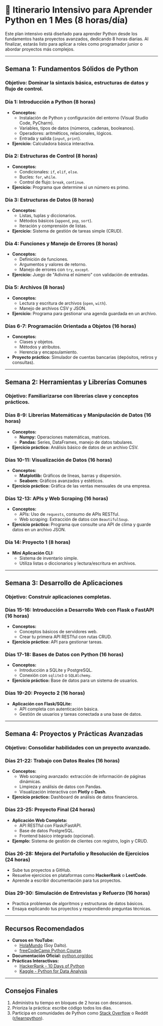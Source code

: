 # 🐍 Itinerario Intensivo para Aprender Python en 1 Mes (8 horas/día)

Este plan intensivo está diseñado para aprender Python desde los fundamentos hasta proyectos avanzados, dedicando 8 horas diarias. Al finalizar, estarás listo para aplicar a roles como programador junior o abordar proyectos más complejos.

---

## Semana 1: Fundamentos Sólidos de Python
### **Objetivo:** Dominar la sintaxis básica, estructuras de datos y flujo de control.

### Día 1: Introducción a Python (8 horas)
- **Conceptos:**
  - Instalación de Python y configuración del entorno (Visual Studio Code, PyCharm).
  - Variables, tipos de datos (números, cadenas, booleanos).
  - Operadores: aritméticos, relacionales, lógicos.
  - Entrada y salida (`input`, `print`).
- **Ejercicio:** Calculadora básica interactiva.

### Día 2: Estructuras de Control (8 horas)
- **Conceptos:**
  - Condicionales: `if`, `elif`, `else`.
  - Bucles: `for`, `while`.
  - Control de flujo: `break`, `continue`.
- **Ejercicio:** Programa que determine si un número es primo.

### Día 3: Estructuras de Datos (8 horas)
- **Conceptos:**
  - Listas, tuplas y diccionarios.
  - Métodos básicos (`append`, `pop`, `sort`).
  - Iteración y comprensión de listas.
- **Ejercicio:** Sistema de gestión de tareas simple (CRUD).

### Día 4: Funciones y Manejo de Errores (8 horas)
- **Conceptos:**
  - Definición de funciones.
  - Argumentos y valores de retorno.
  - Manejo de errores con `try`, `except`.
- **Ejercicio:** Juego de "Adivina el número" con validación de entradas.

### Día 5: Archivos (8 horas)
- **Conceptos:**
  - Lectura y escritura de archivos (`open`, `with`).
  - Manejo de archivos CSV y JSON.
- **Ejercicio:** Programa para gestionar una agenda guardada en un archivo.

### Días 6-7: Programación Orientada a Objetos (16 horas)
- **Conceptos:**
  - Clases y objetos.
  - Métodos y atributos.
  - Herencia y encapsulamiento.
- **Proyecto práctico:** Simulador de cuentas bancarias (depósitos, retiros y consultas).

---

## Semana 2: Herramientas y Librerías Comunes
### **Objetivo:** Familiarizarse con librerías clave y conceptos prácticos.

### Días 8-9: Librerías Matemáticas y Manipulación de Datos (16 horas)
- **Conceptos:**
  - **Numpy:** Operaciones matemáticas, matrices.
  - **Pandas:** Series, DataFrames, manejo de datos tabulares.
- **Ejercicio práctico:** Análisis básico de datos de un archivo CSV.

### Días 10-11: Visualización de Datos (16 horas)
- **Conceptos:**
  - **Matplotlib:** Gráficos de líneas, barras y dispersión.
  - **Seaborn:** Gráficos avanzados y estéticos.
- **Ejercicio práctico:** Gráfica de las ventas mensuales de una empresa.

### Días 12-13: APIs y Web Scraping (16 horas)
- **Conceptos:**
  - APIs: Uso de `requests`, consumo de APIs RESTful.
  - Web scraping: Extracción de datos con `BeautifulSoup`.
- **Ejercicio práctico:** Programa que consulte una API de clima y guarde datos en un archivo JSON.

### Día 14: Proyecto 1 (8 horas)
- **Mini Aplicación CLI:**
  - Sistema de inventario simple.
  - Utiliza listas o diccionarios y lectura/escritura en archivos.

---

## Semana 3: Desarrollo de Aplicaciones
### **Objetivo:** Construir aplicaciones completas.

### Días 15-16: Introducción a Desarrollo Web con Flask o FastAPI (16 horas)
- **Conceptos:**
  - Conceptos básicos de servidores web.
  - Crear tu primera API RESTful con rutas CRUD.
- **Ejercicio práctico:** API para gestionar tareas.

### Días 17-18: Bases de Datos con Python (16 horas)
- **Conceptos:**
  - Introducción a SQLite y PostgreSQL.
  - Conexión con `sqlite3` o `SQLAlchemy`.
- **Ejercicio práctico:** Base de datos para un sistema de usuarios.

### Días 19-20: Proyecto 2 (16 horas)
- **Aplicación con Flask/SQLite:**
  - API completa con autenticación básica.
  - Gestión de usuarios y tareas conectada a una base de datos.

---

## Semana 4: Proyectos y Prácticas Avanzadas
### **Objetivo:** Consolidar habilidades con un proyecto avanzado.

### Días 21-22: Trabajo con Datos Reales (16 horas)
- **Conceptos:**
  - Web scraping avanzado: extracción de información de páginas dinámicas.
  - Limpieza y análisis de datos con Pandas.
  - Visualización interactiva con **Plotly** o **Dash**.
- **Ejercicio práctico:** Dashboard de análisis de datos financieros.

### Días 23-25: Proyecto Final (24 horas)
- **Aplicación Web Completa:**
  - API RESTful con Flask/FastAPI.
  - Base de datos PostgreSQL.
  - Frontend básico integrado (opcional).
- **Ejemplo:** Sistema de gestión de clientes con registro, login y CRUD.

### Días 26-28: Mejora del Portafolio y Resolución de Ejercicios (24 horas)
- Sube tus proyectos a GitHub.
- Resuelve ejercicios en plataformas como **HackerRank** o **LeetCode**.
- Aprende a escribir documentación para tus proyectos.

### Días 29-30: Simulación de Entrevistas y Refuerzo (16 horas)
- Practica problemas de algoritmos y estructuras de datos básicos.
- Ensaya explicando tus proyectos y respondiendo preguntas técnicas.

---

## Recursos Recomendados
- **Cursos en YouTube:**
  - [HolaMundo](https://www.youtube.com/watch?v=nKPbfIU442g&t=26665s) (Soy Dalto).
  - [freeCodeCamp Python Course](https://www.youtube.com/watch?v=rfscVS0vtbw).
- **Documentación Oficial:** [python.org/doc](https://docs.python.org/3/)
- **Prácticas Interactivas:**  
  - [HackerRank - 10 Days of Python](https://www.hackerrank.com/domains/tutorials/10-days-of-python)  
  - [Kaggle - Python for Data Analysis](https://www.kaggle.com/learn/python)

---

## Consejos Finales
1. Administra tu tiempo en bloques de 2 horas con descansos.
2. Prioriza la práctica: escribe código todos los días.
3. Participa en comunidades de Python como [Stack Overflow](https://stackoverflow.com/questions/tagged/python) o Reddit ([r/learnpython](https://www.reddit.com/r/learnpython/)).

